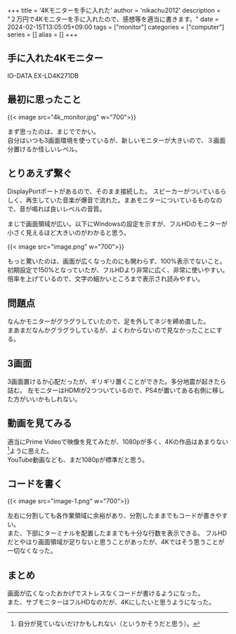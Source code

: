 +++
title = '4Kモニターを手に入れた'
author = 'nikachu2012'
description = "２万円で4Kモニターを手に入れたので、感想等を適当に書きます。"
date = 2024-02-15T13:05:05+09:00
tags = ["monitor"]
categories = ["computer"]
series = []
alias = []
+++

## 手に入れた4Kモニター
IO-DATA EX-LD4K271DB

## 最初に思ったこと

{{< image src="4k_monitor.jpg" w="700">}}

まず思ったのは、まじででかい。  
自分はいつも3画面環境を使っているが、新しいモニターが大きいので、３画面分置けるか怪しいレベル。

## とりあえず繋ぐ
DisplayPortポートがあるので、そのまま接続した。
スピーカーがついているらしく、再生していた音楽が爆音で流れた。まあモニターについているものなので、音が鳴れば良いレベルの音質。

まじで画面領域が広い。以下にWindowsの設定を示すが、フルHDのモニターが小さく見えるほど大きいのがわかると思う。

{{< image src="image.png" w="700">}}

もっと驚いたのは、画面が広くなったのにも関わらず、100%表示でないこと。
初期設定で150%となっていたが、フルHDより非常に広く、非常に使いやすい。  
倍率を上げているので、文字の細かいところまで表示され読みやすい。

## 問題点
なんかモニターがグラグラしていたので、足を外してネジを締め直した。  
まあまだなんかグラグラしているが、よくわからないので見なかったことにする。

## 3画面
3画面置けるか心配だったが、ギリギリ置くことができた。多分地震が起きたら詰む。
左モニターはHDMIが2つついているので、PS4が置いてある右側に移した方がいいかもしれない。

## 動画を見てみる

適当にPrime Videoで映像を見てみたが、1080pが多く、4Kの作品はあまりない[^1]ように思えた。  
YouTube動画なども、まだ1080pが標準だと思う。

## コードを書く

{{< image src="image-1.png" w="700">}}

左右に分割しても各作業領域に余裕があり、分割したままでもコードが書きやすい。  
また、下部にターミナルを配置したままでも十分な行数を表示できる。
フルHDだとやはり画面領域が足りないと思うことがあったが、4Kではそう思うことが一切なくなった。

## まとめ
画面が広くなったおかげでストレスなくコードが書けるようになった。  
また、サブモニターはフルHDなのだが、4Kにしたいと思うようになった。

[^1]: 自分が見ていないだけかもしれない（というかそうだと思う）。
